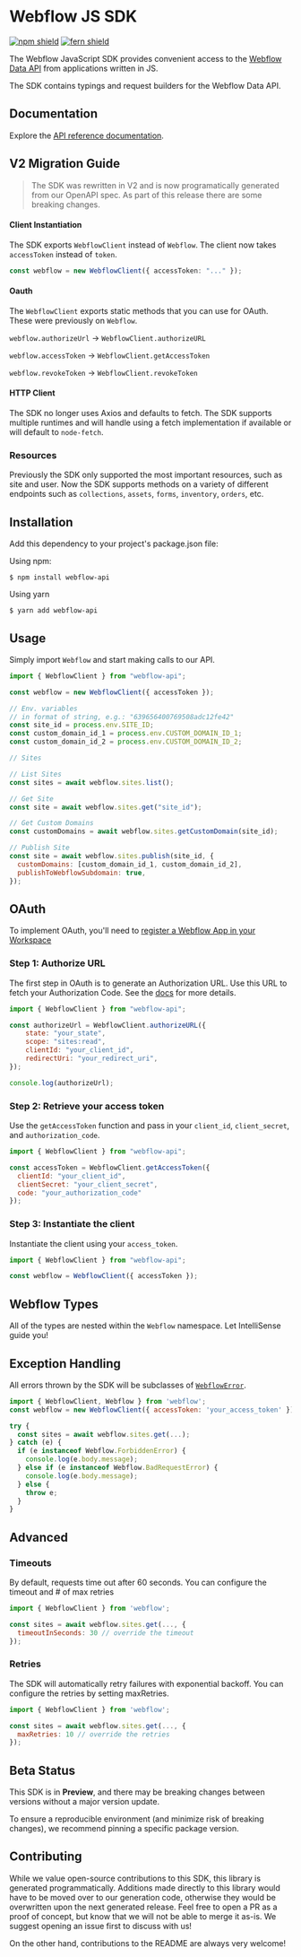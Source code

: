 # Webflow JS SDK

[![npm shield](https://img.shields.io/npm/v/webflow-api)](https://www.npmjs.com/package/webflow-api)
[![fern shield](https://img.shields.io/badge/%F0%9F%8C%BF-SDK%20generated%20by%20Fern-brightgreen)](https://github.com/fern-api/fern)

The Webflow JavaScript SDK provides convenient access to the [Webflow Data API](https://developers.webflow.com/reference/rest-introduction) from
applications written in JS.

The SDK contains typings and request builders for the Webflow Data API.

## Documentation

Explore the [API reference documentation](https://developers.webflow.com/reference/rest-introduction).

## V2 Migration Guide

> The SDK was rewritten in V2 and is now programatically generated from our OpenAPI spec. As part of this release there are some breaking changes.

#### Client Instantiation
The SDK exports `WebflowClient` instead of `Webflow`. The client now takes `accessToken` instead of `token`. 

```ts
const webflow = new WebflowClient({ accessToken: "..." }); 
```

#### Oauth 
The `WebflowClient` exports static methods that you can use for OAuth. These were previously on `Webflow`. 

`webflow.authorizeUrl` -> `WebflowClient.authorizeURL`

`webflow.accessToken` -> `WebflowClient.getAccessToken`

`webflow.revokeToken` -> `WebflowClient.revokeToken`

#### HTTP Client
The SDK no longer uses Axios and defaults to fetch. The SDK supports multiple runtimes and will handle
using a fetch implementation if available or will default to `node-fetch`. 

### Resources
Previously the SDK only supported the most important resources, such as site and user. Now the SDK supports
methods on a variety of different endpoints such as `collections`, `assets`, `forms`, `inventory`, `orders`, etc. 

## Installation

Add this dependency to your project's package.json file:

Using npm:

```shell
$ npm install webflow-api
```

Using yarn

```shell
$ yarn add webflow-api
```

## Usage

Simply import `Webflow` and start making calls to our API.

```javascript
import { WebflowClient } from "webflow-api";

const webflow = new WebflowClient({ accessToken });

// Env. variables
// in format of string, e.g.: "639656400769508adc12fe42"
const site_id = process.env.SITE_ID;
const custom_domain_id_1 = process.env.CUSTOM_DOMAIN_ID_1;
const custom_domain_id_2 = process.env.CUSTOM_DOMAIN_ID_2;

// Sites

// List Sites
const sites = await webflow.sites.list();

// Get Site
const site = await webflow.sites.get("site_id");

// Get Custom Domains
const customDomains = await webflow.sites.getCustomDomain(site_id);

// Publish Site
const site = await webflow.sites.publish(site_id, {
  customDomains: [custom_domain_id_1, custom_domain_id_2],
  publishToWebflowSubdomain: true,
});
```

## OAuth

To implement OAuth, you'll need to [register a Webflow App in your Workspace](https://developers.webflow.com/reference/authorization)

### Step 1: Authorize URL

The first step in OAuth is to generate an Authorization URL. Use this URL
to fetch your Authorization Code. See the [docs](https://docs.developers.webflow.com/v1.0.0/docs/oauth#user-authorization)
for more details.

```javascript
import { WebflowClient } from "webflow-api";

const authorizeUrl = WebflowClient.authorizeURL({
    state: "your_state",
    scope: "sites:read",
    clientId: "your_client_id",
    redirectUri: "your_redirect_uri",
});

console.log(authorizeUrl);
```

### Step 2: Retrieve your access token

Use the `getAccessToken` function and pass in your `client_id`,
`client_secret`, and `authorization_code`.

```javascript
import { WebflowClient } from "webflow-api";

const accessToken = WebflowClient.getAccessToken({
  clientId: "your_client_id", 
  clientSecret: "your_client_secret",
  code: "your_authorization_code"
});
```

### Step 3: Instantiate the client

Instantiate the client using your `access_token`.

```javascript
import { WebflowClient } from "webflow-api";

const webflow = WebflowClient({ accessToken });
```

## Webflow Types

All of the types are nested within the `Webflow` namespace. Let IntelliSense
guide you!

## Exception Handling

All errors thrown by the SDK will be subclasses of [`WebflowError`](./src/errors/WebflowError.ts).

```javascript
import { WebflowClient, Webflow } from 'webflow';
const webflow = new WebflowClient({ accessToken: 'your_access_token' });

try {
  const sites = await webflow.sites.get(...);
} catch (e) {
  if (e instanceof Webflow.ForbiddenError) {
    console.log(e.body.message);
  } else if (e instanceof Webflow.BadRequestError) {
    console.log(e.body.message);
  } else {
    throw e;
  }
}
```

## Advanced

### Timeouts

By default, requests time out after 60 seconds. You can configure the timeout and # of max retries

```javascript
import { WebflowClient } from 'webflow';

const sites = await webflow.sites.get(..., {
  timeoutInSeconds: 30 // override the timeout
});
```

### Retries
The SDK will automatically retry failures with exponential backoff. 
You can configure the retries by setting maxRetries.

```javascript
import { WebflowClient } from 'webflow';

const sites = await webflow.sites.get(..., {
  maxRetries: 10 // override the retries
});
```

## Beta Status

This SDK is in **Preview**, and there may be breaking changes between versions without a major
version update.

To ensure a reproducible environment (and minimize risk of breaking changes), we recommend pinning a specific package version.

## Contributing

While we value open-source contributions to this SDK, this library is generated programmatically.
Additions made directly to this library would have to be moved over to our generation code,
otherwise they would be overwritten upon the next generated release. Feel free to open a PR as
a proof of concept, but know that we will not be able to merge it as-is. We suggest opening
an issue first to discuss with us!

On the other hand, contributions to the README are always very welcome!
